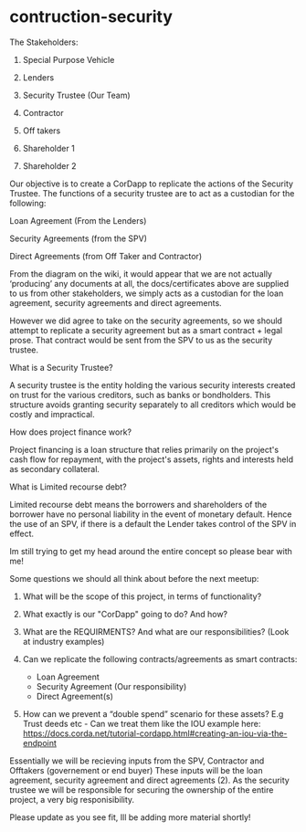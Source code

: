 # contruction-security


The Stakeholders:

1. Special Purpose Vehicle

2. Lenders

3. Security Trustee (Our Team)

4. Contractor

5. Off takers

6. Shareholder 1

7. Shareholder 2


Our objective is to create a CorDapp to replicate the actions of the Security Trustee.  The functions of a security trustee are to act as a custodian for the following:


Loan Agreement (From the Lenders)

Security Agreements (from the SPV)

Direct Agreements (from Off Taker and Contractor)



From the diagram on the wiki, it would appear that we are not actually ‘producing’ any documents at all, the docs/certificates above are supplied to us from other stakeholders, we simply acts as a custodian for the loan agreement, security agreements and direct agreements.

However we did agree to take on the security agreements, so we should attempt to replicate a security agreement but as a smart contract + legal prose.  That contract would be sent from the SPV to us as the security trustee.


What is a Security Trustee?

A security trustee is the entity holding the various security interests created on trust for the various creditors, such as banks or bondholders. This structure avoids granting security separately to all creditors which would be costly and impractical.


How does project finance work?

Project financing is a loan structure that relies primarily on the project's cash flow for repayment, with the project's assets, rights and interests held as secondary collateral. 


What is Limited recourse debt?

Limited recourse debt means the borrowers and shareholders of the borrower have no personal liability in the event of monetary default.  Hence the use of an SPV, if there is a default the Lender takes control of the SPV in effect.



Im still trying to get my head around the entire concept so please bear with me!

Some questions we should all think about before the next meetup:

1. What will be the scope of this project, in terms of functionality? 

2. What exactly is our "CorDapp" going to do? And how?

3. What are the REQUIRMENTS? And what are our responsibilities? (Look at industry examples)

4. Can we replicate the following contracts/agreements as smart contracts:
    -    Loan Agreement
    -    Security Agreement (Our responsibility)
    -    Direct Agreement(s)

5. How can we prevent a “double spend” scenario for these assets? E.g Trust deeds etc - Can we treat them like the IOU example here: https://docs.corda.net/tutorial-cordapp.html#creating-an-iou-via-the-endpoint



Essentially we will be recieving inputs from the SPV, Contractor and Offtakers (governement or end buyer)
These inputs will be the loan agreement, security agreement and direct agreements (2).  As the security trustee we will be responsible for securing the ownership of the entire project, a very big responisibility.

Please update as you see fit, Ill be adding more material shortly!
